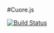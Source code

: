 #Cuore.js

[![Build Status](https://travis-ci.org/beCodeMyFriend/Cuore.js.png?branch=Cuore2)](https://travis-ci.org/beCodeMyFriend/Cuore.js)
